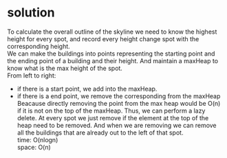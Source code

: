# solution
To calculate the overall outline of the skyline we need to know the highest height for every spot, and record every height change spot with the corresponding height.<br>
We can make the buildings into points representing the starting point and the ending point of a building and their height. And maintain a maxHeap to know what is the max height of the spot.<br>
From left to right:
- if there is a start point, we add into the maxHeap.
- if there is a end point, we remove the corresponding from the maxHeap<br>
Beacause directly removing the point from the max heap would be O(n) if it is not on the top of the maxHeap. Thus, we can perform a lazy delete. At every spot we just remove if the element at the top of the heap need to be removed. And when we are removing we can remove all the buildings that are already out to the left of that spot.<br>
time: O(nlogn)<br>
space: O(n)
